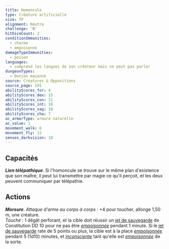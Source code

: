 ```yaml
---
title: Homoncule
type: Créature artificielle
size: TP
alignment: Neutre
challenge: '0'
hitDiceCount: 2
conditionImmunities:
  - charme
  - empoisonne
damageTypeImmunities:
  - poison
languages:
  - comprend les langues de son créateur mais ne peut pas parler
dungeonTypes:
  - Donjon maçonné
source: Créatures & Oppositions
source_page: 191
abilityScores_for: 4
abilityScores_dex: 15
abilityScores_con: 11
abilityScores_int: 10
abilityScores_sag: 10
abilityScores_cha: 7
ac_armorType: armure naturelle
ac_value: 1
movement_walk: 6
movement_fly: 12
senses_darkvision: 18
---
```

## Capacités
_**Lien télépathique**_. Si l'homoncule se trouve sur le même plan d'existence que son maître, il peut lui transmettre par magie ce qu'il perçoit, et les deux peuvent communiquer par télépathie.

## Actions
_**Morsure**_. _Attaque d'arme au corps à corps_ : +4 pour toucher, allonge 1,50 m, une créature.  
_Touché_ : 1 dégât perforant, et la cible doit réussir un [jet de sauvegarde](/utiliser-les-caracteristiques/#jets-de-sauvegarde) de Constitution DD 10 pour ne pas être [_empoisonnée_](/gerer-la-sante-du-personnage/#empoisonne) pendant 1 minute. Si le [jet de sauvegarde](/utiliser-les-caracteristiques/#jets-de-sauvegarde) rate de 5 points ou plus, la cible est à la place [_empoisonnée_](/gerer-la-sante-du-personnage/#empoisonne) pendant 5 (1d10) minutes, et [_inconsciente_](/gerer-la-sante-du-personnage/#inconscient) tant qu'elle est [_empoisonnée_](/gerer-la-sante-du-personnage/#empoisonne) de la sorte.
